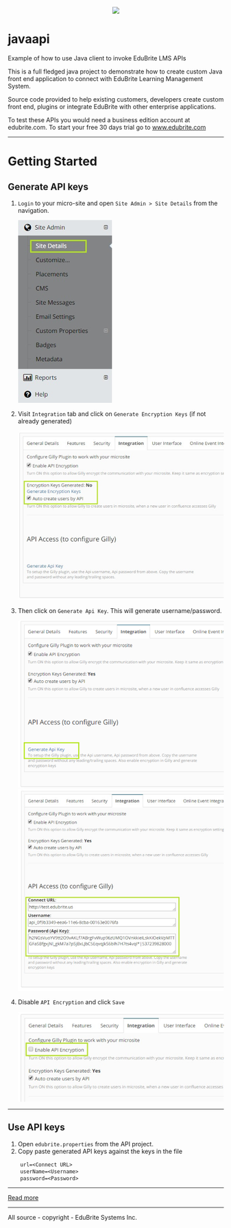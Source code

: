 
<p align="center">
<img src="https://www.edubrite.com/oltpublish/static/assets/eb-img/eb-new-logo.png" width="256">
</p>

javaapi
=======

Example of how to use Java client to invoke EduBrite LMS APIs

This is a full fledged java project to demonstrate how to create 
custom Java front end application to connect with EduBrite Learning Management System. 


Source code provided to help existing customers, developers create custom front end, plugins or integrate 
EduBrite with other enterprise applications.

To test these APIs you would need a business edition account at edubrite.com. To start your free 30 days trial go to www.edubrite.com

-----
Getting Started
===============

Generate API keys
-----------------

 1. `Login` to your micro-site and open  `Site Admin > Site Details` from the navigation.

     <img src="https://github.com/edubrite/javaapi/blob/master/Readme/1.jpg">

 2. Visit `Integration` tab and click on `Generate Encryption Keys` (if not already generated) 

    <img src="https://github.com/edubrite/javaapi/blob/master/Readme/2.jpg">

 3. Then click on `Generate Api Key`. This will generate username/password.

    <img src="https://github.com/edubrite/javaapi/blob/master/Readme/3.1.jpg">

    <img src="https://github.com/edubrite/javaapi/blob/master/Readme/3.2.jpg">

 4. Disable `API Encryption` and click `Save`

    <img src="https://github.com/edubrite/javaapi/blob/master/Readme/4.1.jpg">


-----
Use API keys
------------

1. Open `edubrite.properties` from the API project.
2.  Copy paste generated API keys against the keys in the file
```
    url=<Connect URL>
    userName=<Username>
    password=<Password>
```

-----

<a href="https://github.com/edubrite/javaapi/wiki/2.-Making-API-Calls">Read more</a>

-----
All source - copyright - EduBrite Systems Inc.
